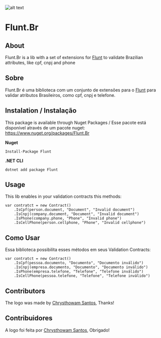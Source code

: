 ![alt text](https://github.com/lira92/flunt.br/blob/master/assets/flunt-icon-br_compressed.png?raw=true "Flunt.Br")

# Flunt.Br

## About

Flunt.Br is a lib with a set of extensions for [Flunt](https://github.com/andrebaltieri/flunt) to validate Brazilian attributes, like cpf, cnpj and phone

## Sobre
Flunt.Br é uma biblioteca com um conjunto de extensões para o [Flunt](https://github.com/andrebaltieri/flunt) para validar atributos Brasileiros, como cpf, cnpj e telefone.

## Instalation / Instalação

This package is available through Nuget Packages / Esse pacote está disponível através de um pacote nuget: https://www.nuget.org/packages/Flunt.Br

**Nuget**
```
Install-Package Flunt
```

**.NET CLI**
```
dotnet add package Flunt
```

## Usage

This lib enables in your validation contracts this methods:

  ```
  var contratct = new Contract()
      .IsCpf(person.document, "Document", "Invalid document")
      .IsCnpj(company.document, "Document", "Invalid document")
      .IsPhone(company.phone, "Phone", "Invalid phone")
      .IsCellPhone(person.cellphone, "Phone", "Invalid cellphone")
  ```
  
## Como Usar

Essa biblioteca possibilita esses métodos em seus Validation Contracts:

  ```
  var contratct = new Contract()
      .IsCpf(pessoa.documento, "Documento", "Documento inválido")
      .IsCnpj(empresa.documento, "Documento", "Documento inválido")
      .IsPhone(empresa.telefone, "Telefone", "Telefone inválido")
      .IsCellPhone(pessoa.telefone, "Telefone", "Telefone inválido")
  ```
  
 ## Contributors
 
The logo was made by [Chrysthowam Santos](https://github.com/chrysthowam), Thanks!

## Contribuidores

A logo foi feita por [Chrysthowam Santos](https://github.com/chrysthowam), Obrigado!
